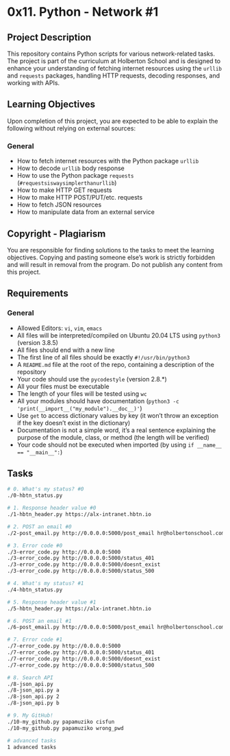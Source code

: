 # 0x11. Python - Network #1

## Project Description

This repository contains Python scripts for various network-related tasks. The project is part of the curriculum at Holberton School and is designed to enhance your understanding of fetching internet resources using the `urllib` and `requests` packages, handling HTTP requests, decoding responses, and working with APIs.

## Learning Objectives

Upon completion of this project, you are expected to be able to explain the following without relying on external sources:

### General
- How to fetch internet resources with the Python package `urllib`
- How to decode `urllib` body response
- How to use the Python package `requests` (`#requestsiswaysimplerthanurllib`)
- How to make HTTP GET requests
- How to make HTTP POST/PUT/etc. requests
- How to fetch JSON resources
- How to manipulate data from an external service

## Copyright - Plagiarism

You are responsible for finding solutions to the tasks to meet the learning objectives. Copying and pasting someone else’s work is strictly forbidden and will result in removal from the program. Do not publish any content from this project.

## Requirements

### General

- Allowed Editors: `vi`, `vim`, `emacs`
- All files will be interpreted/compiled on Ubuntu 20.04 LTS using `python3` (version 3.8.5)
- All files should end with a new line
- The first line of all files should be exactly `#!/usr/bin/python3`
- A `README.md` file at the root of the repo, containing a description of the repository
- Your code should use the `pycodestyle` (version 2.8.*)
- All your files must be executable
- The length of your files will be tested using `wc`
- All your modules should have documentation (`python3 -c 'print(__import__("my_module").__doc__)'`)
- Use `get` to access dictionary values by key (it won’t throw an exception if the key doesn’t exist in the dictionary)
- Documentation is not a simple word, it’s a real sentence explaining the purpose of the module, class, or method (the length will be verified)
- Your code should not be executed when imported (by using `if __name__ == "__main__":`)

## Tasks

```bash
# 0. What's my status? #0
./0-hbtn_status.py

# 1. Response header value #0
./1-hbtn_header.py https://alx-intranet.hbtn.io

# 2. POST an email #0
./2-post_email.py http://0.0.0.0:5000/post_email hr@holbertonschool.com

# 3. Error code #0
./3-error_code.py http://0.0.0.0:5000
./3-error_code.py http://0.0.0.0:5000/status_401
./3-error_code.py http://0.0.0.0:5000/doesnt_exist
./3-error_code.py http://0.0.0.0:5000/status_500

# 4. What's my status? #1
./4-hbtn_status.py

# 5. Response header value #1
./5-hbtn_header.py https://alx-intranet.hbtn.io

# 6. POST an email #1
./6-post_email.py http://0.0.0.0:5000/post_email hr@holbertonschool.com

# 7. Error code #1
./7-error_code.py http://0.0.0.0:5000
./7-error_code.py http://0.0.0.0:5000/status_401
./7-error_code.py http://0.0.0.0:5000/doesnt_exist
./7-error_code.py http://0.0.0.0:5000/status_500

# 8. Search API
./8-json_api.py
./8-json_api.py a
./8-json_api.py 2
./8-json_api.py b

# 9. My GitHub!
./10-my_github.py papamuziko cisfun
./10-my_github.py papamuziko wrong_pwd

# advanced tasks
1 advanced tasks
